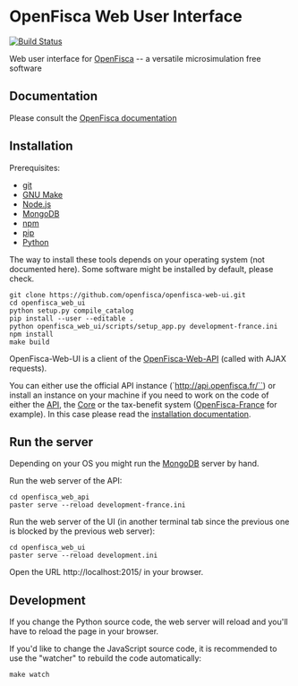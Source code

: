 # OpenFisca Web User Interface

[![Build Status](https://travis-ci.org/openfisca/openfisca-web-ui.svg?branch=master)](https://travis-ci.org/openfisca/openfisca-web-ui)

Web user interface for [OpenFisca](http://www.openfisca.fr/) -- a versatile microsimulation free software

## Documentation

Please consult the [OpenFisca documentation](http://www.openfisca.fr/documentation)

## Installation

Prerequisites:

* [git](http://git-scm.com)
* [GNU Make](http://www.gnu.org/software/make/)
* [Node.js](http://nodejs.org/)
* [MongoDB](http://www.mongodb.org/)
* [npm](https://www.npmjs.com/)
* [pip](https://pip.pypa.io/)
* [Python](https://www.python.org/)

The way to install these tools depends on your operating system (not documented here).
Some software might be installed by default, please check.

```
git clone https://github.com/openfisca/openfisca-web-ui.git
cd openfisca_web_ui
python setup.py compile_catalog
pip install --user --editable .
python openfisca_web_ui/scripts/setup_app.py development-france.ini
npm install
make build
```

OpenFisca-Web-UI is a client of the [OpenFisca-Web-API](https://github.com/openfisca/openfisca-web-api)
(called with AJAX requests).

You can either use the official API instance (`http://api.openfisca.fr/``) or install an instance on your machine
if you need to work on the code of either the [API](https://github.com/openfisca/openfisca-web-api),
the [Core](https://github.com/openfisca/openfisca-core)
or the tax-benefit system ([OpenFisca-France](https://github.com/openfisca/openfisca-france) for example).
In this case please read the [installation documentation](http://www.openfisca.fr/installation).

## Run the server

Depending on your OS you might run the [MongoDB](http://www.mongodb.org/) server by hand.

Run the web server of the API:

```
cd openfisca_web_api
paster serve --reload development-france.ini
```

Run the web server of the UI (in another terminal tab since the previous one is blocked by the previous web server):

```
cd openfisca_web_ui
paster serve --reload development.ini
```

Open the URL http://localhost:2015/ in your browser.

## Development

If you change the Python source code, the web server will reload and you'll have to reload the page in your browser.

If you'd like to change the JavaScript source code, it is recommended to use the "watcher" to rebuild the code automatically:

	make watch
